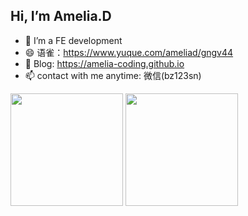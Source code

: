 ## Hi, I’m Amelia.D

- 💬 I’m a FE development
- 😄 语雀：https://www.yuque.com/ameliad/gngv44
- 🌱 Blog: https://amelia-coding.github.io
- 📫 contact with me anytime: 微信(bz123sn)

<div>
<img height="180vw" src="https://github-readme-stats.vercel.app/api?username=amelia-coding&show_icons=false"/>
<img height="180vw" src="https://github-readme-stats.vercel.app/api/top-langs/?username=amelia-coding&layout=compact"/>
</div>




